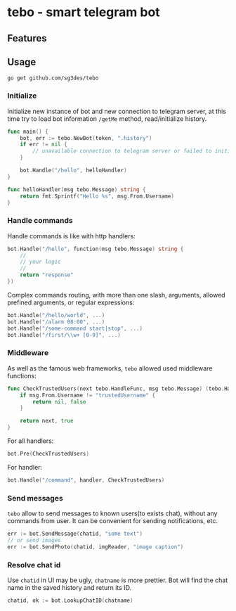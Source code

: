 # tebo - smart telegram bot

## Features

## Usage

```shell
go get github.com/sg3des/tebo
```


### Initialize

Initialize new instance of bot and new connection to telegram server, at this time try to load bot information `/getMe` method, read/initialize history.

```go
func main() {
	bot, err := tebo.NewBot(token, ".history")
	if err != nil {
		// unavailable connection to telegram server or failed to initialize a history
	}

	bot.Handle("/hello", helloHandler)
}

func helloHandler(msg tebo.Message) string {
	return fmt.Sprintf("Hello %s", msg.From.Username)
}
```


### Handle commands

Handle commands is like with http handlers:

```go
bot.Handle("/hello", function(msg tebo.Message) string {
	//
	// your logic
	//
	return "response"
})
```

Complex commands routing, with more than one slash, arguments, allowed prefined arguments, or regular expressions:

```go
bot.Handle("/hello/world", ...)
bot.Handle("/alarm 08:00", ...)
bot.Handle("/some-command start|stop", ...)
bot.Handle("/first/\\w+ [0-9]", ...)
```


### Middleware

As well as the famous web frameworks, `tebo` allowed used middleware functions:

```go
func CheckTrustedUsers(next tebo.HandleFunc, msg tebo.Message) (tebo.HandleFunc, bool) {
	if msg.From.Username != "trustedUsername" {
		return nil, false
	}

	return next, true
}
```

For all handlers:

```go
bot.Pre(CheckTrustedUsers)
```

For handler:

```go
bot.Handle("/command", handler, CheckTrustedUsers)
```



### Send messages

`tebo` allow to send messages to known users(to exists chat), without any commands from user. It can be convenient for sending notifications, etc.

```go
err := bot.SendMessage(chatid, "some text")
// or send images
err := bot.SendPhoto(chatid, imgReader, "image caption")
```


### Resolve chat id

Use `chatid` in UI may be ugly, `chatname` is more prettier. Bot will find the chat name in the saved history and return its ID.

```go
chatid, ok := bot.LookupChatID(chatname)
```

